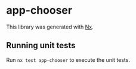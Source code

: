 # app-chooser

This library was generated with [Nx](https://nx.dev).

## Running unit tests

Run `nx test app-chooser` to execute the unit tests.
